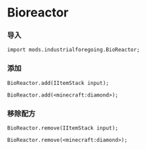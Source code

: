 # Bioreactor

### 导入

```zenscript
import mods.industrialforegoing.BioReactor;
```

### 添加

```zenscript
BioReactor.add(IItemStack input);

BioReactor.add(<minecraft:diamond>);
```

### 移除配方

```zenscript
BioReactor.remove(IItemStack input);

BioReactor.remove(<minecraft:diamond>);
```